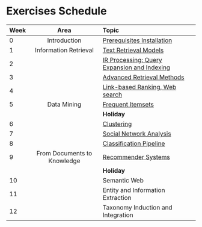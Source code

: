 # Exercises Schedule

| Week | Area                        | Topic                                            |
|:-----|:---------------------------:|:-------------------------------------------------|
| 0    | Introduction                | [Prerequisites Installation][0]	                |
| 1    | Information Retrieval       | [Text Retrieval Models][1]                       |
| 2    |                             | [IR Processing: Query Expansion and Indexing][2] |
| 3    |                             | [Advanced Retrieval Methods][3]                  |
| 4    |                             | [Link-based Ranking, Web search][4]              |
| 5    | Data Mining                 | [Frequent Itemsets][5]                           |
|      |                             | **Holiday**                                      |
| 6    |                             | [Clustering][6]                                  |
| 7    |                             | [Social Network Analysis][7]                     |
| 8    |                             | [Classification Pipeline][8]                     |
| 9    | From Documents to Knowledge | [Recommender Systems][9]                         |
|      |                             | **Holiday**                                      |
| 10   |                             | Semantic Web                                     |
| 11   |                             | Entity and Information Extraction                |
| 12   |                             | Taxonomy Induction and Integration               |

[0]:Prerequisites.md
[1]:01.Vector_Space_Retrieval
[2]:02.Query_Expansion_Indexing
[3]:03.Advanced_Information_Retrieval
[4]:04.Link_Based_Ranking
[5]:05.Frequent_Itemsets
[6]:06.Clustering
[7]:07.Social_Network_Analysis
[8]:08.Classification_Pipeline
[9]:09.Recommender_Systems
